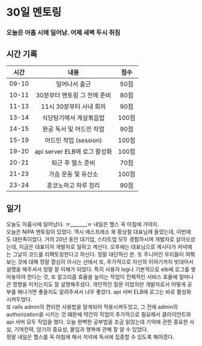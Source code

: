 # 30일 멘토링

### 오늘은 아홉 시에 일어남. 어제 새벽 두시 취침

## 시간 기록 
|시간|내용|점수|
|:-:|:-:|:-:|
|09-10|일어나서 출근|50점|
|10-11|30분부터 멘토링 그 전에 준비|80점|
|11-13|11시 30분부터 사내 회의|90점|
|13-14|식당탕기에서 게살볶음밥|100점|
|14-15|완공 독서 및 어드민 작업|90점|
|15-19|어드민 작업 (session)|100점|
|19-20|api server ELB에 로그 활성화|100점|
|20-21|퇴근 후 헬스 준비|70점|
|21-23|가슴 운동 및 유산소|100점|
|23-24|혼코노하고 하루 정리|90점|

## 일기
오늘도 아홉시에 일어났다. ㅠ_______ㅠ 내일은 헬스 꼭 아침에 가야지.  
오늘은 NIPA 멘토링이 있었다. 역시 에스프레소 북 황상철 대표님께 들었는데, 이번에도 대만족이었다. 거의 20년 동안 대기업, 스타트업 모두 경험하시며 개발자로 살아오셨는데, 지금은 대표이자 개발자로 일하고 계신다. 오후에는 대표님으로 계시다가 저녁에는 그날의 코드를 리팩토링한다고 하신다. 정말 대단하신 분. 또 주니어인 우리들이 여쭤보는 것에 대해 정말 열심히 아시는 선에서 또, 추가적으로 자신의 이야기까지 빗대어서 설명을 해주셔서 정말 잘 이해가 되었다. 특히 사용자 log나 기본적으로 elb에 로그를 쌓아놓아야 한다는 것, 또 알고리즘 효율을 높이는 작업이 전체적인 서비스 효율에 얼마나 큰 영향을 미치는지도 잘 설명해주셨다. 개인적인 질문 이었지만 개발자로서 어떻게 공부를 해나가면 좋을지도 알려주셔서 너무 좋았다. api 서버 ELB에 로그는 바로 활성화 시켜두었다.  
또 rails admin의 편리한 사용법을 알게되어 적용시켜두었고, 그 전에 admin의 authorization을 시키는 것 떄문에 약간의 작업이 추가적으로 필요해서 클라이언트와 api 서버 모두 작업을 했다.
오늘 완벽한 공부법을 조금 읽었는데 기억에 관한 중요한 사실, 기억전략, 암기의 중요성, 몰입과 행복에 관해 잘 알 수 있었다.  
정말 내일은 헬스를 꼭 아침에 해서 저녁에 독서에 집중할 수 있도록 해야겠다.